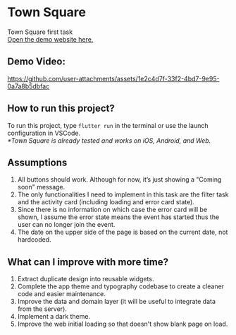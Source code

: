 # Town Square
Town Square first task\
[Open the demo website here.](https://town-square-dev.web.app)

## Demo Video:
https://github.com/user-attachments/assets/1e2c4d7f-33f2-4bd7-9e95-0a7a8b5dbfac

## How to run this project?
To run this project, type `flutter run` in the terminal or use the launch configuration in VSCode.\
_\*Town Square is already tested and works on iOS, Android, and Web._

## Assumptions
1. All buttons should work. Although for now, it’s just showing a "Coming soon" message.
2. The only functionalities I need to implement in this task are the filter task and the activity card (including loading and error card state).
3. Since there is no information on which case the error card will be shown, I assume the error state means the event has started thus the user can no longer join the event.
4. The date on the upper side of the page is based on the current date, not hardcoded.


## What can I improve with more time?
1. Extract duplicate design into reusable widgets.
2. Complete the app theme and typography codebase to create a cleaner code and easier maintenance.
3. Improve the data and domain layer (it will be useful to integrate data from the server).
4. Implement a dark theme.
5. Improve the web initial loading so that doesn't show blank page on load.
